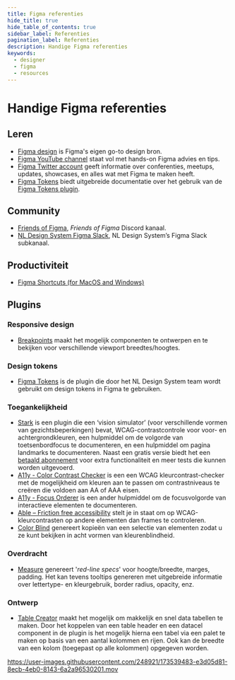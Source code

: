 ```yaml
---
title: Figma referenties
hide_title: true
hide_table_of_contents: true
sidebar_label: Referenties
pagination_label: Referenties
description: Handige Figma referenties
keywords:
  - designer
  - figma
  - resources
---
```


# Handige Figma referenties

## Leren

- [Figma design](https://help.figma.com/hc/en-us/categories/360002042553-Figma-design) is Figma's eigen go-to design bron.
- [Figma YouTube channel](https://www.youtube.com/channel/UCQsVmhSa4X-G3lHlUtejzLA) staat vol met hands-on Figma advies en tips.
- [Figma Twitter account](https://twitter.com/figmadesign) geeft informatie over conferenties, meetups, updates, showcases, en alles wat met Figma te maken heeft.
- [Figma Tokens](https://docs.tokens.studio/) biedt uitgebreide documentatie over het gebruik van de [Figma Tokens plugin](https://www.figma.com/community/plugin/843461159747178978/Figma-Tokens).

## Community

- [Friends of Figma](https://discord.com/invite/xzQhe2Vcvx), _Friends of Figma_ Discord kanaal.
- [NL Design System Figma Slack](https://codefornl.slack.com/archives/C025HM8V362), NL Design System’s Figma Slack subkanaal.

## Productiviteit

- [Figma Shortcuts (for MacOS and Windows)](https://shortcuts.design/tools/toolspage-figma/)

## Plugins

### Responsive design

- [Breakpoints](https://www.figma.com/community/plugin/824289601590456356/Breakpoints) maakt het mogelijk componenten te ontwerpen en te bekijken voor verschillende viewport breedtes/hoogtes.

### Design tokens

- [Figma Tokens](https://www.figma.com/community/plugin/843461159747178978/Figma-Tokens) is de plugin die door het NL Design System team wordt gebruikt om design tokens in Figma te gebruiken.

### Toegankelijkheid

- [Stark](https://www.figma.com/community/plugin/732603254453395948/Stark) is een plugin die een ‘vision simulator’ (voor verschillende vormen van gezichtsbeperkingen) bevat, WCAG-contrastcontrole voor voor- en achtergrondkleuren, een hulpmiddel om de volgorde van toetsenbordfocus te documenteren, en een hulpmiddel om pagina landmarks te documenteren. Naast een gratis versie biedt het een [betaald abonnement](https://www.getstark.co/pricing/) voor extra functionaliteit en meer tests die kunnen worden uitgevoerd.
- [A11y - Color Contrast Checker](https://www.figma.com/community/plugin/733159460536249875/A11y---Color-Contrast-Checker) is een een WCAG kleurcontrast-checker met de mogelijkheid om kleuren aan te passen om contrastniveaus te creëren die voldoen aan AA of AAA eisen.
- [A11y - Focus Orderer](https://www.figma.com/community/plugin/731310036968334777/A11y---Focus-Orderer) is een ander hulpmiddel om de focusvolgorde van interactieve elementen te documenteren.
- [Able – Friction free accessibility](https://www.figma.com/community/plugin/734693888346260052/Able-%E2%80%93-Friction-free-accessibility) stelt je in staat om op WCAG-kleurcontrasten op andere elementen dan frames te controleren.
- [Color Blind](https://www.figma.com/community/plugin/733343906244951586/Color-Blind) genereert kopieën van een selectie van elementen zodat u ze kunt bekijken in acht vormen van kleurenblindheid.

### Overdracht

- [Measure](https://www.figma.com/community/plugin/739918456607459153/Measure) genereert '_red-line specs_' voor hoogte/breedte, marges, padding. Het kan tevens tooltips genereren met uitgebreide informatie over lettertype- en kleurgebruik, border radius, opacity, enz.

### Ontwerp

- [Table Creator](https://www.figma.com/community/plugin/885838970710285271/Table-Creator) maakt het mogelijk om makkelijk en snel data tabellen te maken. Door het koppelen van een table header en een datacel component in de plugin is het mogelijk hierna een tabel via een palet te maken op basis van een aantal kolommen en rijen. Ook kan de breedte van een kolom (toegepast op alle kolommen) opgegeven worden.

https://user-images.githubusercontent.com/248921/173539483-e3d05d81-8ecb-4eb0-8143-6a2a96530201.mov
